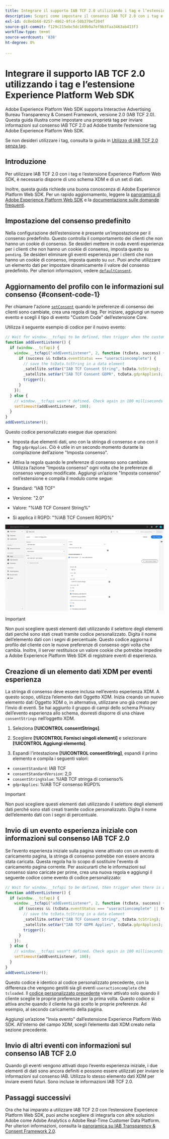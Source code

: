 ```yaml
---
title: Integrare il supporto IAB TCF 2.0 utilizzando i tag e l’estensione Experience Platform Web SDK
description: Scopri come impostare il consenso IAB TCF 2.0 con i tag e l’estensione Adobe Experience Platform Web SDK.
exl-id: dc0e6b68-8257-4862-9fc4-50b370ef204f
source-git-commit: f129c215ebc5dc169b9a7ef9b3faa3463ab413f3
workflow-type: tm+mt
source-wordcount: '838'
ht-degree: 0%

---
```


# Integrare il supporto IAB TCF 2.0 utilizzando i tag e l’estensione Experience Platform Web SDK

Adobe Experience Platform Web SDK supporta Interactive Advertising Bureau Transparency &amp; Consent Framework, versione 2.0 (IAB TCF 2.0). Questa guida illustra come impostare una proprietà tag per inviare informazioni sul consenso IAB TCF 2.0 ad Adobe tramite l’estensione tag Adobe Experience Platform Web SDK.

Se non desideri utilizzare i tag, consulta la guida in [Utilizzo di IAB TCF 2.0 senza tag](./without-tags.md).

## Introduzione

Per utilizzare IAB TCF 2.0 con i tag e l’estensione Experience Platform Web SDK, è necessario disporre di uno schema XDM e di un set di dati.

Inoltre, questa guida richiede una buona conoscenza di Adobe Experience Platform Web SDK. Per un rapido aggiornamento, leggere la [panoramica di Adobe Experience Platform Web SDK](../../home.md) e la [documentazione sulle domande frequenti](../../faq.md).

## Impostazione del consenso predefinito

Nella configurazione dell’estensione è presente un’impostazione per il consenso predefinito. Questo controlla il comportamento dei clienti che non hanno un cookie di consenso. Se desideri mettere in coda eventi esperienza per i clienti che non hanno un cookie di consenso, imposta questo su `pending`. Se desideri eliminare gli eventi esperienza per i clienti che non hanno un cookie di consenso, imposta questo su `out`. Puoi anche utilizzare un elemento dati per impostare dinamicamente il valore del consenso predefinito. Per ulteriori informazioni, vedere [`defaultConsent`](/help/web-sdk/commands/configure/defaultconsent.md).

## Aggiornamento del profilo con le informazioni sul consenso {#consent-code-1}

Per chiamare l&#39;azione [`setConsent`](/help/web-sdk/commands/setconsent.md) quando le preferenze di consenso dei clienti sono cambiate, crea una regola di tag. Per iniziare, aggiungi un nuovo evento e scegli il tipo di evento &quot;Custom Code&quot; dell’estensione Core.

Utilizza il seguente esempio di codice per il nuovo evento:

```javascript
// Wait for window.__tcfapi to be defined, then trigger when the customer has completed their consent and preferences.
function addEventListener() {
  if (window.__tcfapi) {
    window.__tcfapi("addEventListener", 2, function (tcData, success) {
      if (success && tcData.eventStatus === "useractioncomplete") {
        // save the tcData.tcString in a data element
        _satellite.setVar("IAB TCF Consent String", tcData.tcString);
        _satellite.setVar("IAB TCF Consent GDPR", tcData.gdprApplies);
        trigger();
      }
    });
  } else {
    // window.__tcfapi wasn't defined. Check again in 100 milliseconds
    setTimeout(addEventListener, 100);
  }
}
addEventListener();
```

Questo codice personalizzato esegue due operazioni:

* Imposta due elementi dati, uno con la stringa di consenso e uno con il flag `gdprApplies`. Ciò è utile in un secondo momento durante la compilazione dell’azione &quot;Imposta consenso&quot;.

* Attiva la regola quando le preferenze di consenso sono cambiate. Utilizza l’azione &quot;Imposta consenso&quot; ogni volta che le preferenze di consenso vengono modificate. Aggiungi un’azione &quot;Imposta consenso&quot; nell’estensione e compila il modulo come segue:

* Standard: &quot;IAB TCF&quot;
* Versione: &quot;2.0&quot;
* Valore: &quot;%IAB TCF Consent String%&quot;
* Si applica il RGPD: &quot;%IAB TCF Consent RGPD%&quot;

![Azione impostazione consenso IAB](../../assets/consent/iab-tcf/with-launch/iab-action.png)

>[!IMPORTANT]
>
>Non puoi scegliere questi elementi dati utilizzando il selettore degli elementi dati perché sono stati creati tramite codice personalizzato. Digita il nome dell’elemento dati con i segni di percentuale. Questo codice aggiorna il profilo del cliente con le nuove preferenze di consenso ogni volta che cambia. Inoltre, il server restituisce un valore cookie che potrebbe impedire a Adobe Experience Platform Web SDK di registrare eventi di esperienza.

## Creazione di un elemento dati XDM per eventi esperienza

La stringa di consenso deve essere inclusa nell’evento esperienza XDM. A questo scopo, utilizza l’elemento dati Oggetto XDM. Inizia creando un nuovo elemento dati Oggetto XDM o, in alternativa, utilizzane uno già creato per l’invio di eventi. Se hai aggiunto il gruppo di campi dello schema Privacy dell’evento esperienza allo schema, dovresti disporre di una chiave `consentStrings` nell’oggetto XDM.

1. Seleziona **[!UICONTROL consentStrings]**.

1. Scegliere **[!UICONTROL Fornisci singoli elementi]** e selezionare **[!UICONTROL Aggiungi elemento]**.

1. Espandi l&#39;intestazione **[!UICONTROL consentString]**, espandi il primo elemento e compila i seguenti valori:

* `consentStandard`: IAB TCF
* `consentStandardVersion`: 2,0
* `consentStringValue`: %IAB TCF stringa di consenso%
* `gdprApplies`: %IAB TCF consenso RGPD%

>[!IMPORTANT]
>
>Non puoi scegliere questi elementi dati utilizzando il selettore degli elementi dati perché sono stati creati tramite codice personalizzato. Digita il nome dell’elemento dati con i segni di percentuale.

## Invio di un evento esperienza iniziale con informazioni sul consenso IAB TCF 2.0

Se l’evento esperienza iniziale sulla pagina viene attivato con un evento di caricamento pagina, la stringa di consenso potrebbe non essere ancora stata caricata. Questa regola ha lo scopo di sostituire l&#39;evento di caricamento pagina corrente. Per assicurarti che le informazioni sul consenso siano caricate per prime, crea una nuova regola e aggiungi il seguente codice come evento di codice personalizzato:

```javascript
// Wait for window.__tcfapi to be defined, then trigger when there is a consent string
function addEventListener() {
  if (window.__tcfapi) {
    window.__tcfapi("addEventListener", 2, function (tcData, success) {
      if (success && (tcData.eventStatus === "useractioncomplete" || tcData.eventStatus === "tcloaded")) {
        // save the tcData.tcString in a data element
        _satellite.setVar("IAB TCF Consent String", tcData.tcString);
        _satellite.setVar("IAB TCF GDPR Applies", tcData.gdprApplies);
        trigger();
      }
    });
  } else {
    // window.__tcfapi wasn"t defined. Check again in 100 milliseconds
    setTimeout(addEventListener, 100);
  }
}
addEventListener();
```

Questo codice è identico al codice personalizzato precedente, con la differenza che vengono gestiti sia gli eventi `useractioncomplete` che `tcloaded`. Il [codice personalizzato precedente](#consent-code-1) viene attivato solo quando il cliente sceglie le proprie preferenze per la prima volta. Questo codice si attiva anche quando il cliente ha già scelto le proprie preferenze. Ad esempio, al secondo caricamento della pagina.

Aggiungi un’azione &quot;Invia evento&quot; dall’estensione Experience Platform Web SDK. All’interno del campo XDM, scegli l’elemento dati XDM creato nella sezione precedente.

## Invio di altri eventi con informazioni sul consenso IAB TCF 2.0

Quando gli eventi vengono attivati dopo l’evento esperienza iniziale, i due elementi di dati sono ancora definiti e possono essere utilizzati per inviare le informazioni sul consenso IAB. Utilizza lo stesso elemento dati XDM per inviare eventi futuri. Sono incluse le informazioni IAB TCF 2.0.

## Passaggi successivi

Ora che hai imparato a utilizzare IAB TCF 2.0 con l’estensione Experience Platform Web SDK, puoi anche scegliere di integrarla con altre soluzioni Adobe come Adobe Analytics o Adobe Real-Time Customer Data Platform. Per ulteriori informazioni, consulta la [panoramica su IAB Transparency &amp; Consent Framework 2.0](./overview.md).
